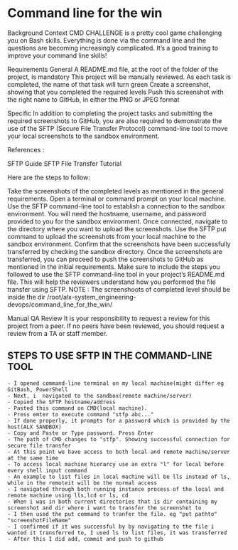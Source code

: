 # Command line for the win
Background Context
CMD CHALLENGE is a pretty cool game challenging you on Bash skills. Everything is done via the command line and the questions are becoming increasingly complicated. It’s a good training to improve your command line skills!

Requirements
General
A README.md file, at the root of the folder of the project, is mandatory
This project will be manually reviewed.
As each task is completed, the name of that task will turn green
Create a screenshot, showing that you completed the required levels
Push this screenshot with the right name to GitHub, in either the PNG or JPEG format

Specific
In addition to completing the project tasks and submitting the required screenshots to GitHub, you are also required to demonstrate the use of the SFTP (Secure File Transfer Protocol) command-line tool to move your local screenshots to the sandbox environment.

References :

SFTP Guide
SFTP File Transfer Tutorial

Here are the steps to follow:

Take the screenshots of the completed levels as mentioned in the general requirements.
Open a terminal or command prompt on your local machine.
Use the SFTP command-line tool to establish a connection to the sandbox environment. You will need the hostname, username, and password provided to you for the sandbox environment.
Once connected, navigate to the directory where you want to upload the screenshots.
Use the SFTP put command to upload the screenshots from your local machine to the sandbox environment.
Confirm that the screenshots have been successfully transferred by checking the sandbox directory.
Once the screenshots are transferred, you can proceed to push the screenshots to GitHub as mentioned in the initial requirements.
Make sure to include the steps you followed to use the SFTP command-line tool in your project’s README.md file. This will help the reviewers understand how you performed the file transfer using SFTP.
NOTE :
The screenshoots of completed level should be inside the dir /root/alx-system_engineering-devops/command_line_for_the_win/

Manual QA Review
It is your responsibility to request a review for this project from a peer. If no peers have been reviewed, you should request a review from a TA or staff member.


## STEPS TO USE SFTP IN THE COMMAND-LINE TOOL
	- I opened command-line terminal on my local machine(might differ eg GitBash, PowerShell
	- Next, i  navigated to the sandbox(remote machine/server)
	- Copied the SFTP hostname/address
	- Pasted this command on CMD(local machine).
	- Press emter to execute command "stfp abc..."
	- If done properly, it prompts for a password which is provided by the host(ALX SANDBOX)
	- Copy and Paste or Type password. Press Enter
	- The path of CMD changes to "stfp". Showing successful connection for secure file transfer
	- At this point we have access to both local and remote machine/server at the same time
	- To access local machine hierarcy use an extra "l" for local before every shell input command
	- An example to list files in local machine will be lls instead of ls, while in the remoteit will be the normal access
	- I navigated through both running instance process of the local and remote machine using lls,lcd or ls, cd
	- When i was in both current directories that is dir containing my screenshot and dir where i want to transfer the screenshot to
	- I then used the put command to tranfer the file. eg "put pathto" "screenshotFileName"
	- I confirmed if it was successful by by navigating to the file i wanted it transferred to, I used ls to list files, it was transferred
	- After this I did add, commit and push to github
